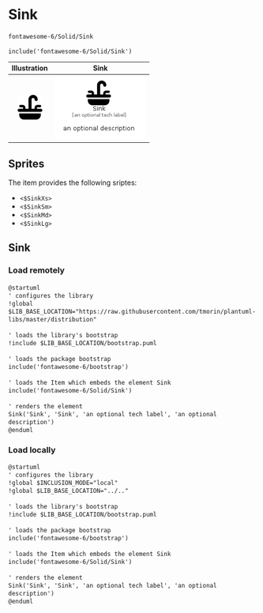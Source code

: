 # Sink


```text
fontawesome-6/Solid/Sink
```

```text
include('fontawesome-6/Solid/Sink')
```



| Illustration | Sink |
| :---: | :---: |
| ![illustration for Illustration](../../fontawesome-6/Solid/Sink.png) | ![illustration for Sink](../../fontawesome-6/Solid/Sink.Local.png) |



## Sprites
The item provides the following sriptes:

- `<$SinkXs>`
- `<$SinkSm>`
- `<$SinkMd>`
- `<$SinkLg>`





## Sink

### Load remotely
```plantuml
@startuml
' configures the library
!global $LIB_BASE_LOCATION="https://raw.githubusercontent.com/tmorin/plantuml-libs/master/distribution"

' loads the library's bootstrap
!include $LIB_BASE_LOCATION/bootstrap.puml

' loads the package bootstrap
include('fontawesome-6/bootstrap')

' loads the Item which embeds the element Sink
include('fontawesome-6/Solid/Sink')

' renders the element
Sink('Sink', 'Sink', 'an optional tech label', 'an optional description')
@enduml
```

### Load locally
```plantuml
@startuml
' configures the library
!global $INCLUSION_MODE="local"
!global $LIB_BASE_LOCATION="../.."

' loads the library's bootstrap
!include $LIB_BASE_LOCATION/bootstrap.puml

' loads the package bootstrap
include('fontawesome-6/bootstrap')

' loads the Item which embeds the element Sink
include('fontawesome-6/Solid/Sink')

' renders the element
Sink('Sink', 'Sink', 'an optional tech label', 'an optional description')
@enduml
```

